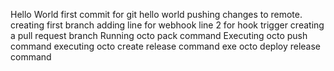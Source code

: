 Hello World first commit for git 
hello world pushing changes to remote.
creating first branch
adding line for webhook
line 2 for hook trigger
creating a pull request branch
Running octo pack command
Executing octo push command
executing octo create release command
exe octo deploy release command
